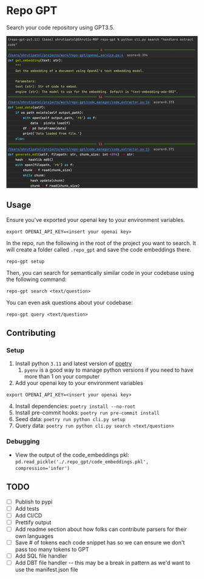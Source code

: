 # Repo GPT
Search your code repository using GPT3.5.

![image](./imgs/example_output.png)

## Usage
Ensure you've exported your openai key to your environment variables.
```shell
export OPENAI_API_KEY=<insert your openai key>
```

In the repo, run the following in the root of the project you want to search.
It will create a folder called `.repo_gpt` and save the code embeddings there.
```shell
repo-gpt setup
```

Then, you can search for semantically similar code in your codebase using the following command:
```shell
repo-gpt search <text/question>
```

You can even ask questions about your codebase:
```shell
repo-gpt query <text/question>
```


## Contributing
### Setup
1. Install python `3.11` and latest version of [poetry](https://python-poetry.org/docs/#installing-with-pipx)
   1. `pyenv` is a good way to manage python versions if you need to have more than 1 on your computer
2. Add your openai key to your environment variables
```shell
export OPENAI_API_KEY=<insert your openai key>
```
4. Install dependencies: `poetry install --no-root`
5. Install pre-commit hooks: `poetry run pre-commit install`
6. Seed data: `poetry run python cli.py setup`
7. Query data: `poetry run python cli.py search <text/question>`

### Debugging
* View the output of the code_embeddings pkl: `pd.read_pickle('./.repo_gpt/code_embeddings.pkl', compression='infer')`

## TODO
* [ ] Publish to pypi
* [ ] Add tests
* [ ] Add CI/CD
* [ ] Prettify output
* [ ] Add readme section about how folks can contribute parsers for their own languages
* [ ] Save # of tokens each code snippet has so we can ensure we don't pass too many tokens to GPT
* [ ] Add SQL file handler
* [ ] Add DBT file handler -- this may be a break in pattern as we'd want to use the manifest.json file
